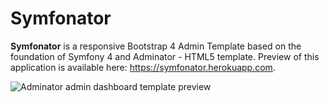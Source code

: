 # Symfonator

**Symfonator** is a responsive Bootstrap 4 Admin Template based on the foundation of Symfony 4 and Adminator - HTML5 template. Preview of this application is available here: https://symfonator.herokuapp.com.

![Adminator admin dashboard template preview](https://colorlib.com/wp/wp-content/uploads/sites/2/adminator-free-admin-dashboard-template.jpg)